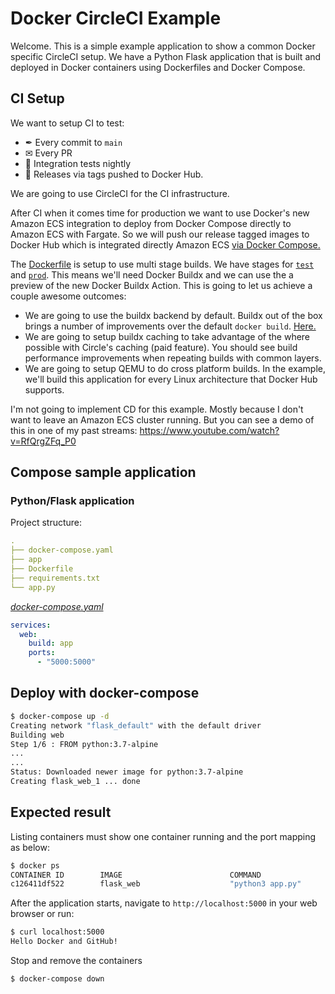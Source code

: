# Docker CircleCI Example

Welcome. This is a simple example application to show a common Docker specific
CircleCI setup. We have a Python Flask application that is built and
deployed in Docker containers using Dockerfiles and Docker Compose.

## CI Setup

We want to setup CI to test:

- ✒ Every commit to `main`
- ✉ Every PR
- 🌃 Integration tests nightly
- 🐳 Releases via tags pushed to Docker Hub.

We are going to use CircleCI for the CI infrastructure.

After CI when it comes time for production we want to use Docker's new Amazon
ECS integration to deploy from Docker Compose directly to Amazon ECS with
Fargate. So we will push our release tagged images to Docker Hub
which is integrated directly Amazon ECS [via Docker Compose.](https://github.com/metcalfc/docker-action-examples/blob/main/docker-compose.yml)

The [Dockerfile](https://github.com/metcalfc/docker-action-examples/blob/main/app/Dockerfile) is setup to use multi stage builds. We have stages for
[`test`](https://github.com/metcalfc/docker-action-examples/blob/main/app/Dockerfile#L9-L12)
and [`prod`](https://github.com/metcalfc/docker-action-examples/blob/main/app/Dockerfile#L14-L16).
This means we'll need Docker Buildx and we can use the a preview of the
new Docker Buildx Action. This is going to let us achieve a couple awesome outcomes:

- We are going to use the buildx backend by default. Buildx out of the box brings a
  number of improvements over the default `docker build`. [Here.](https://github.com/metcalfc/docker-action-examples/blob/main/.github/workflows/release.yml#L40-L42)
- We are going to setup buildx caching to take advantage of the where possible with Circle's caching (paid feature).
  You should see build performance improvements when repeating builds with common
  layers.
- We are going to setup QEMU to do cross platform builds. In the example, we'll
  build this application for every Linux architecture that Docker Hub supports.

I'm not going to implement CD for this example.
Mostly because I don't want to leave an Amazon ECS cluster running. But you can
see a demo of this in one of my past streams: https://www.youtube.com/watch?v=RfQrgZFq_P0

## Compose sample application

### Python/Flask application

Project structure:

```yaml
.
├── docker-compose.yaml
├── app
├── Dockerfile
├── requirements.txt
└── app.py
```

[_docker-compose.yaml_](docker-compose.yaml)

```yaml
services:
  web:
    build: app
    ports:
      - "5000:5000"
```

## Deploy with docker-compose

```bash
$ docker-compose up -d
Creating network "flask_default" with the default driver
Building web
Step 1/6 : FROM python:3.7-alpine
...
...
Status: Downloaded newer image for python:3.7-alpine
Creating flask_web_1 ... done

```

## Expected result

Listing containers must show one container running and the port mapping as below:

```bash
$ docker ps
CONTAINER ID        IMAGE                        COMMAND                  CREATED             STATUS              PORTS                  NAMES
c126411df522        flask_web                    "python3 app.py"         About a minute ago  Up About a minute   0.0.0.0:5000->5000/tcp flask_web_1
```

After the application starts, navigate to `http://localhost:5000` in your web browser or run:

```bash
$ curl localhost:5000
Hello Docker and GitHub!
```

Stop and remove the containers

```bash
$ docker-compose down
```

